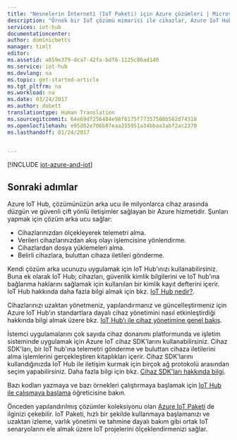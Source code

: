 ```yaml
---
title: "Nesnelerin İnterneti (IoT Paketi) için Azure çözümleri | Microsoft Docs"
description: "Örnek bir IoT çözümü mimarisi ile cihazlar, Azure IoT Hub hizmeti, Azure IoT cihaz SDK&quot;ları, Azure IoT hizmeti SDK&quot;ları ve diğer Azure hizmetleriyle olan ilişkisi."
services: iot-hub
documentationcenter: 
author: dominicbetts
manager: timlt
editor: 
ms.assetid: a859e379-dca7-42fa-bdf6-1125c86ad140
ms.service: iot-hub
ms.devlang: na
ms.topic: get-started-article
ms.tgt_pltfrm: na
ms.workload: na
ms.date: 03/24/2017
ms.author: dobett
translationtype: Human Translation
ms.sourcegitcommit: 64e69df256404e98f6175f77357500b562d74318
ms.openlocfilehash: e95d02e706b87eaa355951a34bbaa3abf2ac2370
ms.lasthandoff: 01/24/2017


---
```

[!INCLUDE [iot-azure-and-iot](../../includes/iot-azure-and-iot.md)]

## <a name="next-steps"></a>Sonraki adımlar

Azure IoT Hub, çözümünüzün arka ucu ile milyonlarca cihaz arasında düzgün ve güvenli çift yönlü iletişimler sağlayan bir Azure hizmetidir. Şunları yapmak için çözüm arka ucu sağlar:

* Cihazlarınızdan ölçekleyerek telemetri alma.
* Verileri cihazlarınızdan akış olayı işlemcisine yönlendirme.
* Cihazlardan dosya yüklemeleri alma.
* Belirli cihazlara, buluttan cihaza iletileri gönderme.

Kendi çözüm arka ucunuzu uygulamak için IoT Hub'ınızı kullanabilirsiniz. Buna ek olarak IoT Hub; cihazları, güvenlik kimlik bilgilerini ve IoT hub'ına bağlanma haklarını sağlamak için kullanılan bir kimlik kayıt defterini içerir. IoT Hub hakkında daha fazla bilgi almak için bkz. [IoT Hub nedir?][lnk-iot-hub].

Cihazlarınızı uzaktan yönetmeniz, yapılandırmanız ve güncelleştirmeniz için Azure IoT Hub’ın standartlara dayalı cihaz yönetimini nasıl etkinleştirdiği hakkında bilgi almak üzere bkz. [IoT Hub’ı ile cihaz yönetimine genel bakış][lnk-device-management].

İstemci uygulamalarını çok sayıda cihaz donanımı platformunda ve işletim sisteminde uygulamak için Azure IoT cihaz SDK'larını kullanabilirsiniz. Cihaz SDK'ları, bir IoT hub'ına telemetri gönderme ve buluttan cihaza iletilerini alma işlemlerini gerçekleştiren kitaplıkları içerir. Cihaz SDK'larını kullandığınızda IoT Hub ile iletişim kurmak için birçok ağ protokolü arasından seçim yapabilirsiniz. Daha fazla bilgi için bkz. [Cihaz SDK'ları hakkında bilgi][lnk-device-sdks].

Bazı kodları yazmaya ve bazı örnekleri çalıştırmaya başlamak için [IoT Hub ile çalışmaya başlama][lnk-getstarted] öğreticisine bakın.

Önceden yapılandırılmış çözümler koleksiyonu olan [Azure IoT Paketi][lnk-iot-suite] de ilginizi çekebilir. IoT Paketi, hızlı bir şekilde kullanmaya başlamanızı ve uzaktan izleme, varlık yönetimi ve tahmine dayalı bakım gibi ortak IoT senaryolarını ele almak üzere IoT projelerini ölçeklendirmenizi sağlar.

[lnk-getstarted]: iot-hub-csharp-csharp-getstarted.md
[lnk-device-sdks]: https://github.com/Azure/azure-iot-sdks
[lnk-iot-hub]: iot-hub-what-is-iot-hub.md
[lnk-iot-suite]: https://azure.microsoft.com/documentation/suites/iot-suite/
[lnk-iotdev]: https://azure.microsoft.com/develop/iot/
[lnk-device-management]: iot-hub-device-management-overview.md

